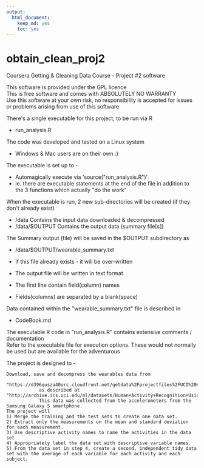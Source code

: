 ```yaml
---
output: 
  html_document: 
    keep_md: yes
    toc: yes
---
```

# obtain_clean_proj2
Coursera Getting &amp; Cleaning Data Course - Project #2 software  

This software is provided under the GPL licence  
This is free software and comes with ABSOLUTELY NO WARRANTY  
Use this software at your own risk, no responsibility is accepted for issues or problems arising from use of this software  

There's a single executable for this project, to be run via R  

*  run_analysis.R  

The code was developed and tested on a Linux system  

*  Windows & Mac users are on their own :)  
    
The executable is set up to -  

*  Automagically execute via 'source("run_analysis.R")'   
*  ie. there are executable statements at the end of the file in addition to the 3 functions which actually "do the work"  
  
When the executable is run, 2 new sub-directories will be created (if they don't already exist)  

*  /data     Contains the input data downloaded & decompressed   
*  /data/$OUTPUT  Contains the output data (summary file[s])  
  
The Summary output (file) will be saved in the $OUTPUT subdirectory as  

*  /data/$OUTPUT/wearable_summary.txt  
*  If this file already exists - it will be over-written  
  
*  The output file will be written in text format  
*    The first line contain field(column) names  
*    Fields(columns) are separated by a blank(space)  

Data contained within the "wearable_summary.txt" file is described in 

*  CodeBook.md  

The executable R code in "run_analysis.R" contains extensive comments / documentation  
Refer to the executable file for execution options. These would not normally be used but are available for the adventurous  


The project is designed to -  

    Download, save and decompress the wearables data from  
               "https://d396qusza40orc.cloudfront.net/getdata%2Fprojectfiles%2FUCI%20HAR%20Dataset.zip"  
                as described at "http://archive.ics.uci.edu/ml/datasets/Human+Activity+Recognition+Using+Smartphones"  
                This data was collected from the accelerometers from the Samsung Galaxy S smartphone.  
    The project will 
    1) Merge the training and the test sets to create one data set.
    2) Extract only the measurements on the mean and standard deviation for each measurement.
    3) Use descriptive activity names to name the activities in the data set
    4) Appropriately label the data set with descriptive variable names.
    5) From the data set in step 4, create a second, independent tidy data set with the average of each variable for each activity and each subject.
